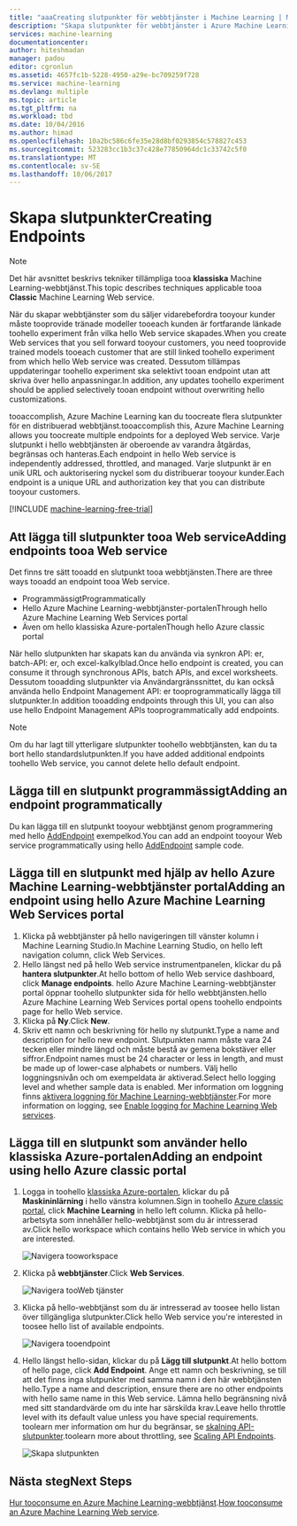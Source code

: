 ```yaml
---
title: "aaaCreating slutpunkter för webbtjänster i Machine Learning | Microsoft Docs"
description: "Skapa slutpunkter för webbtjänster i Azure Machine Learning"
services: machine-learning
documentationcenter: 
author: hiteshmadan
manager: padou
editor: cgronlun
ms.assetid: 4657fc1b-5228-4950-a29e-bc709259f728
ms.service: machine-learning
ms.devlang: multiple
ms.topic: article
ms.tgt_pltfrm: na
ms.workload: tbd
ms.date: 10/04/2016
ms.author: himad
ms.openlocfilehash: 10a2bc586c6fe35e28d8bf0293854c578827c453
ms.sourcegitcommit: 523283cc1b3c37c428e77850964dc1c33742c5f0
ms.translationtype: MT
ms.contentlocale: sv-SE
ms.lasthandoff: 10/06/2017
---
```

# <a name="creating-endpoints"></a><span data-ttu-id="16572-103">Skapa slutpunkter</span><span class="sxs-lookup"><span data-stu-id="16572-103">Creating Endpoints</span></span>
> [!NOTE]
>  <span data-ttu-id="16572-104">Det här avsnittet beskrivs tekniker tillämpliga tooa **klassiska** Machine Learning-webbtjänst.</span><span class="sxs-lookup"><span data-stu-id="16572-104">This topic describes techniques applicable tooa **Classic** Machine Learning Web service.</span></span>
> 
> 

<span data-ttu-id="16572-105">När du skapar webbtjänster som du säljer vidarebefordra tooyour kunder måste tooprovide tränade modeller tooeach kunden är fortfarande länkade toohello experiment från vilka hello Web service skapades.</span><span class="sxs-lookup"><span data-stu-id="16572-105">When you create Web services that you sell forward tooyour customers, you need tooprovide trained models tooeach customer that are still linked toohello experiment from which hello Web service was created.</span></span> <span data-ttu-id="16572-106">Dessutom tillämpas uppdateringar toohello experiment ska selektivt tooan endpoint utan att skriva över hello anpassningar.</span><span class="sxs-lookup"><span data-stu-id="16572-106">In addition, any updates toohello experiment should be applied selectively tooan endpoint without overwriting hello customizations.</span></span>

<span data-ttu-id="16572-107">tooaccomplish, Azure Machine Learning kan du toocreate flera slutpunkter för en distribuerad webbtjänst.</span><span class="sxs-lookup"><span data-stu-id="16572-107">tooaccomplish this, Azure Machine Learning allows you toocreate multiple endpoints for a deployed Web service.</span></span> <span data-ttu-id="16572-108">Varje slutpunkt i hello webbtjänsten är oberoende av varandra åtgärdas, begränsas och hanteras.</span><span class="sxs-lookup"><span data-stu-id="16572-108">Each endpoint in hello Web service is independently addressed, throttled, and managed.</span></span> <span data-ttu-id="16572-109">Varje slutpunkt är en unik URL och auktorisering nyckel som du distribuerar tooyour kunder.</span><span class="sxs-lookup"><span data-stu-id="16572-109">Each endpoint is a unique URL and authorization key that you can distribute tooyour customers.</span></span>

[!INCLUDE [machine-learning-free-trial](../../includes/machine-learning-free-trial.md)]

## <a name="adding-endpoints-tooa-web-service"></a><span data-ttu-id="16572-110">Att lägga till slutpunkter tooa Web service</span><span class="sxs-lookup"><span data-stu-id="16572-110">Adding endpoints tooa Web service</span></span>
<span data-ttu-id="16572-111">Det finns tre sätt tooadd en slutpunkt tooa webbtjänsten.</span><span class="sxs-lookup"><span data-stu-id="16572-111">There are three ways tooadd an endpoint tooa Web service.</span></span>

* <span data-ttu-id="16572-112">Programmässigt</span><span class="sxs-lookup"><span data-stu-id="16572-112">Programmatically</span></span>
* <span data-ttu-id="16572-113">Hello Azure Machine Learning-webbtjänster-portalen</span><span class="sxs-lookup"><span data-stu-id="16572-113">Through hello Azure Machine Learning Web Services portal</span></span>
* <span data-ttu-id="16572-114">Även om hello klassiska Azure-portalen</span><span class="sxs-lookup"><span data-stu-id="16572-114">Though hello Azure classic portal</span></span>

<span data-ttu-id="16572-115">När hello slutpunkten har skapats kan du använda via synkron API: er, batch-API: er, och excel-kalkylblad.</span><span class="sxs-lookup"><span data-stu-id="16572-115">Once hello endpoint is created, you can consume it through synchronous APIs, batch APIs, and excel worksheets.</span></span> <span data-ttu-id="16572-116">Dessutom tooadding slutpunkter via Användargränssnittet, du kan också använda hello Endpoint Management API: er tooprogrammatically lägga till slutpunkter.</span><span class="sxs-lookup"><span data-stu-id="16572-116">In addition tooadding endpoints through this UI, you can also use hello Endpoint Management APIs tooprogrammatically add endpoints.</span></span>

> [!NOTE]
> <span data-ttu-id="16572-117">Om du har lagt till ytterligare slutpunkter toohello webbtjänsten, kan du ta bort hello standardslutpunkten.</span><span class="sxs-lookup"><span data-stu-id="16572-117">If you have added additional endpoints toohello Web service, you cannot delete hello default endpoint.</span></span>
> 
> 

## <a name="adding-an-endpoint-programmatically"></a><span data-ttu-id="16572-118">Lägga till en slutpunkt programmässigt</span><span class="sxs-lookup"><span data-stu-id="16572-118">Adding an endpoint programmatically</span></span>
<span data-ttu-id="16572-119">Du kan lägga till en slutpunkt tooyour webbtjänst genom programmering med hello [AddEndpoint](https://github.com/raymondlaghaeian/AML_EndpointMgmt/blob/master/Program.cs) exempelkod.</span><span class="sxs-lookup"><span data-stu-id="16572-119">You can add an endpoint tooyour Web service programmatically using hello [AddEndpoint](https://github.com/raymondlaghaeian/AML_EndpointMgmt/blob/master/Program.cs) sample code.</span></span>

## <a name="adding-an-endpoint-using-hello-azure-machine-learning-web-services-portal"></a><span data-ttu-id="16572-120">Lägga till en slutpunkt med hjälp av hello Azure Machine Learning-webbtjänster portal</span><span class="sxs-lookup"><span data-stu-id="16572-120">Adding an endpoint using hello Azure Machine Learning Web Services portal</span></span>
1. <span data-ttu-id="16572-121">Klicka på webbtjänster på hello navigeringen till vänster kolumn i Machine Learning Studio.</span><span class="sxs-lookup"><span data-stu-id="16572-121">In Machine Learning Studio, on hello left navigation column, click Web Services.</span></span>
2. <span data-ttu-id="16572-122">Hello längst ned på hello Web service instrumentpanelen, klickar du på **hantera slutpunkter**.</span><span class="sxs-lookup"><span data-stu-id="16572-122">At hello bottom of hello Web service dashboard, click **Manage endpoints**.</span></span> <span data-ttu-id="16572-123">hello Azure Machine Learning-webbtjänster portal öppnar toohello slutpunkter sida för hello webbtjänsten.</span><span class="sxs-lookup"><span data-stu-id="16572-123">hello Azure Machine Learning Web Services portal opens toohello endpoints page for hello Web service.</span></span>
3. <span data-ttu-id="16572-124">Klicka på **Ny**.</span><span class="sxs-lookup"><span data-stu-id="16572-124">Click **New**.</span></span>
4. <span data-ttu-id="16572-125">Skriv ett namn och beskrivning för hello ny slutpunkt.</span><span class="sxs-lookup"><span data-stu-id="16572-125">Type a name and description for hello new endpoint.</span></span> <span data-ttu-id="16572-126">Slutpunkten namn måste vara 24 tecken eller mindre längd och måste bestå av gemena bokstäver eller siffror.</span><span class="sxs-lookup"><span data-stu-id="16572-126">Endpoint names must be 24 character or less in length, and must be made up of lower-case alphabets or numbers.</span></span> <span data-ttu-id="16572-127">Välj hello loggningsnivån och om exempeldata är aktiverad.</span><span class="sxs-lookup"><span data-stu-id="16572-127">Select hello logging level and whether sample data is enabled.</span></span> <span data-ttu-id="16572-128">Mer information om loggning finns [aktivera loggning för Machine Learning-webbtjänster](machine-learning-web-services-logging.md).</span><span class="sxs-lookup"><span data-stu-id="16572-128">For more information on logging, see [Enable logging for Machine Learning Web services](machine-learning-web-services-logging.md).</span></span>

## <a name="adding-an-endpoint-using-hello-azure-classic-portal"></a><span data-ttu-id="16572-129">Lägga till en slutpunkt som använder hello klassiska Azure-portalen</span><span class="sxs-lookup"><span data-stu-id="16572-129">Adding an endpoint using hello Azure classic portal</span></span>
1. <span data-ttu-id="16572-130">Logga in toohello [klassiska Azure-portalen](http://manage.windowsazure.com), klickar du på **Maskininlärning** i hello vänstra kolumnen.</span><span class="sxs-lookup"><span data-stu-id="16572-130">Sign in toohello [Azure classic portal](http://manage.windowsazure.com), click **Machine Learning** in hello left column.</span></span> <span data-ttu-id="16572-131">Klicka på hello-arbetsyta som innehåller hello-webbtjänst som du är intresserad av.</span><span class="sxs-lookup"><span data-stu-id="16572-131">Click hello workspace which contains hello Web service in which you are interested.</span></span>
   
    ![Navigera tooworkspace](./media/machine-learning-create-endpoint/figure-1.png)
2. <span data-ttu-id="16572-133">Klicka på **webbtjänster**.</span><span class="sxs-lookup"><span data-stu-id="16572-133">Click **Web Services**.</span></span>
   
    ![Navigera tooWeb tjänster](./media/machine-learning-create-endpoint/figure-2.png)
3. <span data-ttu-id="16572-135">Klicka på hello-webbtjänst som du är intresserad av toosee hello listan över tillgängliga slutpunkter.</span><span class="sxs-lookup"><span data-stu-id="16572-135">Click hello Web service you're interested in toosee hello list of available endpoints.</span></span>
   
    ![Navigera tooendpoint](./media/machine-learning-create-endpoint/figure-3.png)
4. <span data-ttu-id="16572-137">Hello längst hello-sidan, klickar du på **Lägg till slutpunkt**.</span><span class="sxs-lookup"><span data-stu-id="16572-137">At hello bottom of hello page, click **Add Endpoint**.</span></span> <span data-ttu-id="16572-138">Ange ett namn och beskrivning, se till att det finns inga slutpunkter med samma namn i den här webbtjänsten hello.</span><span class="sxs-lookup"><span data-stu-id="16572-138">Type a name and description, ensure there are no other endpoints with hello same name in this Web service.</span></span> <span data-ttu-id="16572-139">Lämna hello begränsning nivå med sitt standardvärde om du inte har särskilda krav.</span><span class="sxs-lookup"><span data-stu-id="16572-139">Leave hello throttle level with its default value unless you have special requirements.</span></span> <span data-ttu-id="16572-140">toolearn mer information om hur du begränsar, se [skalning API-slutpunkter](machine-learning-scaling-webservice.md).</span><span class="sxs-lookup"><span data-stu-id="16572-140">toolearn more about throttling, see [Scaling API Endpoints](machine-learning-scaling-webservice.md).</span></span>
   
    ![Skapa slutpunkten](./media/machine-learning-create-endpoint/figure-4.png)

## <a name="next-steps"></a><span data-ttu-id="16572-142">Nästa steg</span><span class="sxs-lookup"><span data-stu-id="16572-142">Next Steps</span></span>
<span data-ttu-id="16572-143">[Hur tooconsume en Azure Machine Learning-webbtjänst](machine-learning-consume-web-services.md).</span><span class="sxs-lookup"><span data-stu-id="16572-143">[How tooconsume an Azure Machine Learning Web service](machine-learning-consume-web-services.md).</span></span>

